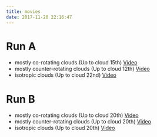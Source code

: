 ```yaml
---
title: movies
date: 2017-11-20 22:16:47
---
```



# Run A
 * mostly co-rotating clouds (Up to cloud 15th) [Video](RunA_F0p0_50k.mp4)
 * mostly counter-rotating clouds (Up to cloud 12th) [Video](RunA_F0p0_50k.mp4)
 * isotropic clouds (Up to cloud 22nd) [Video](RunA_F0p0_50k.mp4)

# Run B
 * mostly co-rotating clouds (Up to cloud 20th) [Video](RunB_F0p0_50k.mp4)
 * mostly counter-rotating clouds (Up to cloud 20th) [Video](RunB_F0p0_50k.mp4)
 * isotropic clouds (Up to cloud 20th) [Video](RunB_F0p0_50k.mp4)
